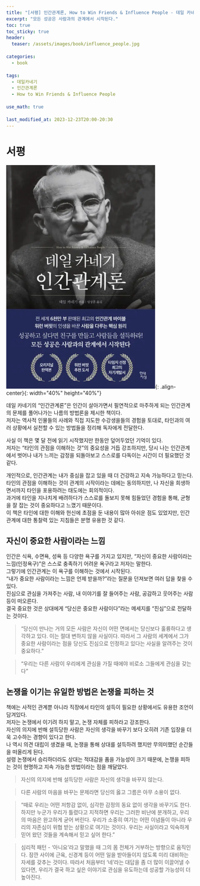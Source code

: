 ```yaml
---
title: "[서평] 인간관계론, How to Win Friends & Influence People - 데일 카네기"
excerpt: "모든 성공은 사람과의 관계에서 시작된다."
toc: true
toc_sticky: true
header:
  teaser: /assets/images/book/influence_people.jpg

categories:
  - book

tags:
  - 데일카네기
  - 인간관계론
  - How to Win Friends & Influence People

use_math: true

last_modified_at: 2023-12-23T20:00-20:30
---
```


# 서평  

![jpg](/assets/images/book/influence_people.jpg){: .align-center}{: width="40%" height="40%"}  

데일 카네기의 “인간관계론”은 인간이 살아가면서 필연적으로 마주하게 되는 인간관계의 문제를 풀어나가는 나름의 방법론을 제시한 책이다.  
저자는 역사적 인물들의 사례와 직접 지도한 수강생을들의 경험을 토대로, 타인과의 여러 상황에서 실천할 수 있는 방법들을 정리해 독자에게 전달한다.  
  
사실 이 책은 몇 달 전에 읽기 시작했지만 한동안 덮어두었던 기억이 있다.  
저자는 “타인의 관점을 이해하는 것”의 중요성을 거듭 강조하지만, 당시 나는 인간관계에서 벗어나 내가 느끼는 감정을 되돌아보고 스스로를 다독이는 시간이 더 필요했던 것 같다.  
  
개인적으로, 인간관계는 내가 중심을 잡고 있을 때 더 건강하고 지속 가능하다고 믿는다.  
타인의 관점을 이해하는 것이 관계의 시작이라는 데에는 동의하지만, 나 자신을 희생하면서까지 타인을 포용하려는 태도에는 회의적이다.  
과거에 타인을 지나치게 배려하다가 스스로를 돌보지 못해 힘들었던 경험을 통해, 균형을 잘 잡는 것이 중요하다고 느꼈기 때문이다.  
이 책은 타인에 대한 이해와 헌신에 초점을 둔 내용이 많아 아쉬운 점도 있었지만, 인간관계에 대한 통찰력 있는 지침들은 분명 유용한 것 같다.  
    
## 자신이 중요한 사람이라는 느낌  

인간은 식욕, 수면욕, 성욕 등 다양한 욕구를 가지고 있지만, “자신이 중요한 사람이라는 느낌(인정욕구)”은 스스로 충족하기 어려운 욕구라고 저자는 말한다.  
그렇기에 인간관계는 이 욕구를 이해하는 것에서 시작된다.  
“내가 중요한 사람이라는 느낌은 언제 받을까?”라는 질문을 던져보면 여러 답을 찾을 수 있다.  
진심으로 관심을 가져주는 사람, 내 이야기를 잘 들어주는 사람, 공감하고 웃어주는 사람 등이 떠오른다.  
결국 중요한 것은 상대에게 “당신은 중요한 사람이다”라는 메세지를 “진심”으로 전달하는 것이다.  
  
> “당신이 만나는 거의 모든 사람은 자신이 어떤 면에서는 당신보다 훌륭하다고 생각하고 있다. 이는 절대 변하지 않을 사실이다. 따라서 그 사람의 세계에서 그가 중요한 사람이라는 점을 당신도 진심으로 인정하고 있다는 사실을 알려주는 것이 중요하다.”   
  
> “우리는 다른 사람이 우리에게 관심을 가질 때에야 비로소 그들에게 관심을 갖는다”  

## 논쟁을 이기는 유일한 방법은 논쟁을 피하는 것  

책에는 사적인 관계뿐 아니라 직장에서 타인의 설득이 필요한 상황에서도 유용한 조언이 담겨있다.  
저자는 논쟁에서 이기려 하지 말고, 논쟁 자체를 피하라고 강조한다.  
자신의 의지에 반해 설득당한 사람은 자신의 생각을 바꾸기 보다 오히려 기존 입장을 더욱 고수하는 경향이 있다고 한다.  
나 역시 의견 대립이 생겼을 때, 논쟁을 통해 상대를 설득하려 했지만 무의미했던 순간들을 떠올리게 된다.  
설령 논쟁에서 승리하더라도 상대는 적대감을 품을 가능성이 크기 때문에, 논쟁을 피하는 것이 현명하고 지속 가능한 방법이라는 점을 깨달았다.  
  
> 자신의 의지에 반해 설득당한 사람은 자신의 생각을 바꾸지 않는다.  
  
> 다른 사람의 마음을 바꾸는 문제라면 당신의 옳고 그름은 아무 소용이 없다.  
  
> “때로 우리는 어떤 저항감 없이, 심각한 감정의 동요 없이 생각을 바꾸기도 한다. 하지만 누군가 우리가 틀렸다고 지적하면 우리는 그러한 비난에 분개하고, 우리의 마음은 완고하게 굳어 버린다. 우리가 소중히 여기는 어떤 이념들이 아니라 우리의 자존심이 위협 받는 상황으로 여기는 것이다. 우리는 사실이라고 익숙하게 믿어 왔던 것들을 계속해서 믿고 싶어 한다.”  
  
> 심리적 패턴 - ‘아니요’라고 말했을 때 그의 몸 전체가 거부하는 방향으로 움직인다. 잠깐 사이에 근육, 신경계 등이 어떤 일을 받아들이지 않도록 미리 대비하는 자세를 갖추는 것이다. 따라서 처음부터 ‘네’라는 대답을 좀 더 많이 이끌어낼 수 있다면, 우리가 결국 하고 싶은 이야기로 관심을 유도하는데 성공할 가능성이 더 높아진다.  
  


